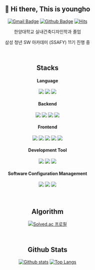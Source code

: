 <div align="center">

## 👋 Hi there, This is youngho
[![Gmail Badge](https://img.shields.io/badge/-youngho.dev@gmail.com-c14438?style=flat&logo=Gmail&logoColor=white&link=mailto:youngho.dev@gmail.com)](mailto:youngho.dev@gmail.com)
[![Github Badge](https://img.shields.io/badge/-youngho98-grey?style=flat&logo=github&logoColor=white&link=https://github.com/youngho98/)](https://www.github.com/youngho98/)
[![Hits](https://hits.seeyoufarm.com/api/count/incr/badge.svg?url=https%3A%2F%2Fgithub.com%2Fyoungho98&count_bg=%2379C83D&title_bg=%23555555&icon=&icon_color=%23E7E7E7&title=hits&edge_flat=false)](https://hits.seeyoufarm.com)

한양대학교 실내건축디자인학과 졸업

삼성 청년 SW 아카데미 (SSAFY) 11기 진행 중

<br>

## Stacks

#### Language
<img src="https://img.shields.io/badge/Java-007396?style=flat-square&logo=Java&logoColor=white">
<img src="https://img.shields.io/badge/Python-3776AB?style=flat-square&logo=Python&logoColor=white">
<img src="https://img.shields.io/badge/JavaScript-F7DF1E?style=flat-square&logo=JavaScript&logoColor=black">

#### Backend
<img src="https://img.shields.io/badge/Spring-6DB33F?style=flat-square&logo=Spring&logoColor=white">
<img src="https://img.shields.io/badge/Spring Boot-6DB33F?style=flat-square&logo=SpringBoot&logoColor=white">
<img src="https://img.shields.io/badge/MySQL-4479A1?style=flat-square&logo=MySQL&logoColor=white">
<img src="https://img.shields.io/badge/Apache Tomcat-F8DC75?style=flat-square&logo=Apache Tomcat&logoColor=black">

#### Frontend
<img src="https://img.shields.io/badge/Vue.js-4FC08D?style=flat-square&logo=Vue.js&logoColor=white">
<img src="https://img.shields.io/badge/Vite-646CFF?style=flat-square&logo=vite&logoColor=white">
<img src="https://img.shields.io/badge/HTML5-E34F26?style=flat-square&logo=HTML5&logoColor=white">
<img src="https://img.shields.io/badge/CSS3-1572B6?style=flat-square&logo=CSS3&logoColor=white">
<img src="https://img.shields.io/badge/Tailwind CSS-06B6D4?style=flat-square&logo=TailwindCSS&logoColor=white">

#### Development Tool
<img src="https://img.shields.io/badge/IntelliJ IDEA-000000?style=flat-square&logo=IntelliJ IDEA&logoColor=white">
<img src="https://img.shields.io/badge/Eclipse IDE-2C2255?style=flat-square&logo=Eclipse IDE&logoColor=white">
<img src="https://img.shields.io/badge/Visual Studio Code-007ACC?style=flat-square&logo=VisualStudioCode&logoColor=white">

#### Software Configuration Management
<img src="https://img.shields.io/badge/Git-F05032?style=flat-square&logo=Git&logoColor=white">
<img src="https://img.shields.io/badge/GitHub-181717?style=flat-square&logo=github&logoColor=white">
<img src="https://img.shields.io/badge/GitLab-FC6D26?style=flat-square&logo=GitLab&logoColor=white">

<br>
<br>
<br>

<!--
## CERTIFICATE
> **Engineer Information Processing / 정보처리기사**
<br> HR Development Service of Korea / 한국산업인력공단

> **SQLD(SQL Developer) / SQL 개발자**
<br> Kdata / 한국데이터산업진흥원

<br>
-->

## Algorithm
[![Solved.ac
프로필](http://mazassumnida.wtf/api/v2/generate_badge?boj=bluessom)](https://solved.ac/bluessom)

<br>

## Github Stats
[![Github stats](https://github-readme-stats.vercel.app/api?username=youngho98&show_icons=true&include_all_commits=true)](https://github.com/youngho98/github-readme-stats)
[![Top Langs](https://github-readme-stats.vercel.app/api/top-langs/?username=youngho98&layout=donut)](https://github.com/youngho98/github-readme-stats)

</div>
